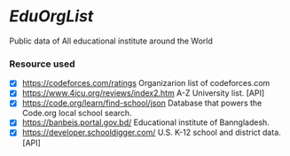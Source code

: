 # *EduOrgList*
Public data of All educational institute around the World

### Resource used

* [x] https://codeforces.com/ratings Organizarion list of codeforces.com
* [x] https://www.4icu.org/reviews/index2.htm A-Z University list. [API]
* [x] https://code.org/learn/find-school/json Database that powers the Code.org local school search.
* [x] https://banbeis.portal.gov.bd/ Educational institute of Banngladesh.
* [x] https://developer.schooldigger.com/ U.S. K-12 school and district data. [API]

